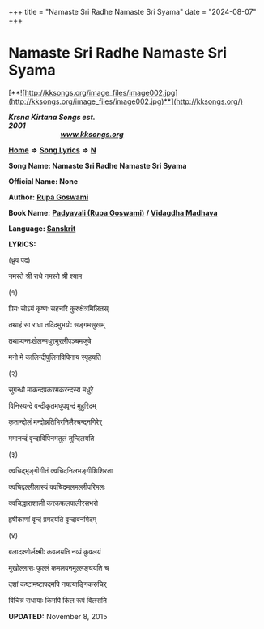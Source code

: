 +++
title = "Namaste Sri Radhe Namaste Sri Syama"
date = "2024-08-07"
+++

# Namaste Sri Radhe Namaste Sri Syama
[**![http://kksongs.org/image_files/image002.jpg](http://kksongs.org/image_files/image002.jpg)**](http://kksongs.org/)

**_Krsna Kirtana Songs est. 2001_**                                                                                                                                                 **_www.kksongs.org_**

**[Home](http://kksongs.org/)** **⇒** **[Song Lyrics](http://kksongs.org/lyrics.html)** **⇒** **[N](http://kksongs.org/songs/song_n.html)**

**Song Name: Namaste Sri Radhe Namaste Sri Syama**

**Official Name: None**

**Author:** [**Rupa Goswami**](http://kksongs.org/authors/list/rupa.html)

**Book Name:** **[Padyavali (Rupa Goswami)](http://kksongs.org/authors/literature/padyavali.html)** **/ [Vidagdha Madhava](http://kksongs.org/authors/literature/vidagdhamadhava.html)**

**Language: [Sanskrit](http://kksongs.org/language/list/sanskrit.html)**

**LYRICS:**

(ध्रुव पद)

नमस्ते श्री राधे नमस्ते श्री श्याम

(१)

प्रियः सोऽयं कृष्णः सहचरि कुरुक्षेत्रमिलितस्

तथाहं सा राधा तदिदमुभयोः सङ्गमसुखम्

तथाप्यन्तःखेलन्मधुरमुरलीपञ्चमजुषे

मनो मे कालिन्दीपुलिनविपिनाय स्पृहयति

(२)

सुगन्धौ माकन्दप्रकरमकरन्दस्य मधुरे

विनिस्यन्दे वन्दीकृतमधुपवृन्दं मुहुरिदम्

कृतान्दोलं मन्दोन्नतिभिरनिलैश्चन्दनगिरेर्

ममानन्दं वृन्दाविपिनमतुलं तुन्दिलयति

(३)

क्वचिद्भृङ्गीगीतं क्वचिदनिलभङ्गीशिशिरता

क्वचिद्वल्लीलास्यं क्वचिदमलमल्लीपरिमलः

क्वचिद्धाराशाली करकफलपालीरसभरो

हृषीकाणां वृन्दं प्रमदयति वृन्दावनमिदम्

(४)

बलादक्ष्णोर्लक्ष्मीः कवलयति नव्यं कुवलयं

मुखोल्लासः फुल्लं कमलवनमुल्लङ्घयति च

दशां कष्टामष्टापदमपि नयत्याङ्गिकरुचिर्

विचित्रं राधायाः किमपि किल रूपं विलसति

**UPDATED:** November 8, 2015